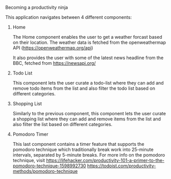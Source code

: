 Becoming a productivity ninja

This application navigates between 4 different components:

1) Home

    The Home component enables the user to get a weather forcast based on their location.
    The weather data is fetched from the openweathermap API (https://openweathermap.org/api)
    
    It also provides the user with some of the latest news headline from the BBC, fetched from https://newsapi.org/

2) Todo  List

    This component lets the user curate a todo-list where they can add and remove todo items from the list and also filter the todo list based on different categories.

3) Shopping List

     Similarly to the previous component, this component lets the user curate a shopping list where they can add and remove  items from the list and also filter the list based on different categories.

4) Pomodoro Timer

    This last component contains a timer feature that supports the pomodoro technique which traditionally break work into 25-minute intervals, separated by 5-minute breaks.
    For more info on the pomodoro technique, visit
    https://lifehacker.com/productivity-101-a-primer-to-the-pomodoro-technique-1598992730
    https://todoist.com/productivity-methods/pomodoro-technique

    
    
    
